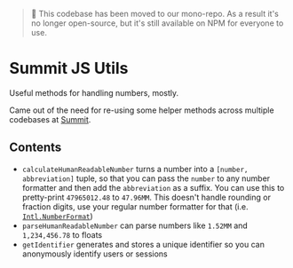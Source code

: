 > 🚚 This codebase has been moved to our mono-repo. As a result it's no longer open-source, but it's still available on NPM for everyone to use.

# Summit JS Utils

Useful methods for handling numbers, mostly.

Came out of the need for re-using some helper methods across multiple codebases at [Summit](https://usesummit.com).

## Contents

-   `calculateHumanReadableNumber` turns a number into a `[number, abbreviation]` tuple, so that you can pass the `number` to any number formatter and then add the `abbreviation` as a suffix. You can use this to pretty-print `47965012.48` to `47.96MM`. This doesn't handle rounding or fraction digits, use your regular number formatter for that (i.e. [`Intl.NumberFormat`](https://developer.mozilla.org/en-US/docs/Web/JavaScript/Reference/Global_Objects/Intl/NumberFormat))
-   `parseHumanReadableNumber` can parse numbers like `1.52MM` and `1,234,456.78` to floats
-   `getIdentifier` generates and stores a unique identifier so you can anonymously identify users or sessions

